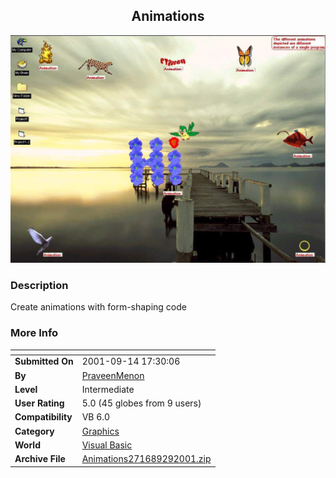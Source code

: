 ﻿<div align="center">

## Animations

<img src="PIC20019291130432120.JPG">
</div>

### Description

Create animations with form-shaping code
 
### More Info
 


<span>             |<span>
---                |---
**Submitted On**   |2001-09-14 17:30:06
**By**             |[PraveenMenon](https://github.com/Planet-Source-Code/PSCIndex/blob/master/ByAuthor/praveenmenon.md)
**Level**          |Intermediate
**User Rating**    |5.0 (45 globes from 9 users)
**Compatibility**  |VB 6\.0
**Category**       |[Graphics](https://github.com/Planet-Source-Code/PSCIndex/blob/master/ByCategory/graphics__1-46.md)
**World**          |[Visual Basic](https://github.com/Planet-Source-Code/PSCIndex/blob/master/ByWorld/visual-basic.md)
**Archive File**   |[Animations271689292001\.zip](https://github.com/Planet-Source-Code/praveenmenon-animations__1-27643/archive/master.zip)








